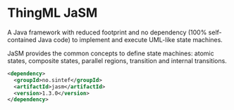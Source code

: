 ThingML JaSM
============

A Java framework with reduced footprint and no dependency (100% self-contained Java code) to implement and execute UML-like state machines.

JaSM provides the common concepts to define state machines: atomic states, composite states, parallel regions, transition and internal transitions.

```xml
<dependency>
  <groupId>no.sintef</groupId>
  <artifactId>jasm</artifactId>
  <version>1.3.0</version>
</dependency>
```
